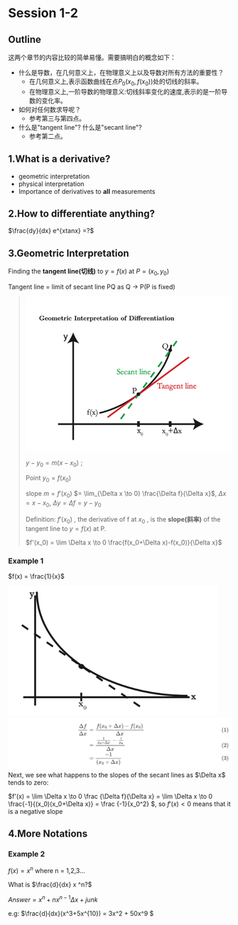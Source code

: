 # Session 1-2

## Outline
这两个章节的内容比较的简单易懂。需要搞明白的概念如下： 

- 什么是导数，在几何意义上，在物理意义上以及导数对所有方法的重要性？
  - 在几何意义上,表示函数曲线在点$P_0(x_0,f(x_0))$处的切线的斜率。
  - 在物理意义上,一阶导数的物理意义:切线斜率变化的速度,表示的是一阶导数的变化率。
- 如何对任何数求导呢？
  - 参考第三与第四点。
- 什么是"tangent line"? 什么是"secant line"?
  - 参考第二点。
## 1.What is a derivative?

- geometric interpretation
- physical interpretation
- Importance of derivatives to **all** measurements

## 2.How to differentiate anything?

$\frac{dy}{dx} e^{xtanx} =?$

## 3.Geometric Interpretation

Finding the **tangent line(切线)** to $y = f(x)$  at $P = (x_0,y_0)$

Tangent line = limit of secant line PQ as Q -> P(P is fixed)

> <img src="image-20220713170138936.png" alt="image-20220713170138936" style="zoom:80%;" />
>
> $y - y_0 = m (x - x_0)$ ; 
>
> Point $y_0= f(x_0)$ 
>
> slope $m = f'(x_0)$  $= \lim_{\Delta x \to 0} \frac{\Delta f}{\Delta x}$, $\Delta x = x - x_0$, $\Delta y = \Delta f = y - y_0$
>
> Definition: $f'(x_0)$ , the derivative of f at $x_0$ , is the **slope(斜率)** of the tangent line to $y = f(x)$ at P.
>
> $f'(x_0) = \lim \Delta x \to 0 \frac{f(x_0+\Delta x)-f(x_0)}{\Delta x}$
>
> [^Tangent Line]: 过圆上一点且垂直与该点半径的直线被称为切线。
> [^Secant Line]: 是指与曲线至少交于两相异点的直线。当这两个点不断靠近，并重合为一个点时，这条直线就变成了这条曲线的切线.

### Example 1

$f(x) = \frac{1}{x}$ 

<img src="image-20220713173034781.png" alt="image-20220713173034781" style="zoom:80%;" />
<img src="image.png" alt="image" style="zoom:80%;" />
Next, we see what happens to the slopes of the secant lines as $\Delta x$ tends to zero:

$f'(x) = \lim \Delta x \to 0 \frac {\Delta f}{\Delta x} = \lim \Delta x \to 0 \frac{-1}{(x_0)(x_0+\Delta x)} = \frac {-1}{x_0^2} $, so $f'(x) < 0$ means that it is a negative slope

## 4.More Notations

### Example 2

$f(x) = x ^n$ where n = 1,2,3...

What is $\frac{d}{dx} x ^n?$

$Answer = x^n + nx^{n-1} \Delta x + junk$

e.g: $\frac{d}{dx}(x^3+5x^{10}) = 3x^2 + 50x^9 $

